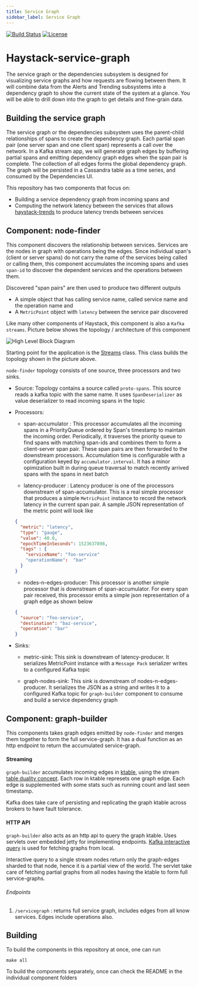 ```yaml
---
title: Service Graph
sidebar_label: Service Graph
---
```


[![Build Status](https://travis-ci.org/ExpediaDotCom/haystack-service-graph.svg?branch=master)](https://travis-ci.org/ExpediaDotCom/haystack-service-graph)
[![License](https://img.shields.io/badge/license-Apache%20License%202.0-blue.svg)](https://github.com/ExpediaDotCom/haystack/blob/master/LICENSE)

# Haystack-service-graph

The service graph or the dependencies subsystem is designed for visualizing service graphs and how requests are flowing between them. It will combine data from the Alerts and Trending subsystems into a dependency graph to show the current state of the system at a glance. You will be able to drill down into the graph to get details and fine-grain data.

## Building the service graph

The service graph or the dependencies subsystem uses the parent-child relationships of spans to create the dependency graph. Each partial span pair (one server span and one client span) represents a call over the network. In a Kafka stream app, we will generate graph edges by buffering partial spans and emitting dependency graph edges when the span pair is complete. The collection of all edges forms the global dependency graph. The graph will be persisted in a Cassandra table as a time series, and consumed by the Dependencies UI.

This repository has two components that focus on:

* Building a service dependency graph from incoming spans and
* Computing the network latency between the services that allows [haystack-trends](https://github.com/ExpediaDotCom/haystack-traces) to produce latency trends between services


## Component: node-finder

This component discovers the relationship between services. Services are the nodes in graph with operations being the edges. Since individual span's (client or server spans) do not carry the name of the services being called or calling them, this component accumulates the incoming spans and uses `span-id` to discover the dependent services and the operations between them. 

Discovered "span pairs" are then used to produce two different outputs

* A simple object that has calling service name, called service name and the operation name and
* A `MetricPoint` object with `latency` between the service pair discovered

Like many other components of Haystack, this component is also a `Kafka streams`. Picture below shows the topology / architecture of this component


![High Level Block Diagram](/haystack/img/dependency_graph.png)



Starting point for the application is the [Streams](node-finder/src/main/scala/com/expedia/www/haystack/service/graph/node/finder/app/Streams.scala) class. This class builds the topology shown in the picture above. 

`node-finder` topology consists of one source, three processors and two sinks. 

* Source:  Topology contains a source called `proto-spans`. This source reads a kafka topic with the same name. It uses `SpanDeserializer` as value deserializer to read incoming spans in the topic

* Processors:
  * span-accumulator : This processor accumulates all the incoming spans in a PriorityQueue ordered by Span's timestamp to maintain the incoming order. Periodically, it traverses the priority queue to find spans with matching span-ids and combines them to form a client-server span pair. These span pairs are then forwarded to the downstream processors. Accumulation time is configurable with a configuration keyed by `accumulator.interval`. It has a minor opimization built in during queue traversal to match recently arrived spans with the spans in next batch
  
  * latency-producer : Latency producer is one of the processors downstream of span-accumulator. This is a real simple processor that produces a simple `MetricPoint` instance to record the network latency in the current span pair. A sample JSON representation of the metric point will look like
  
  ```json
  {
    "metric": "latency",
    "type": "gauge",
    "value": 40.0,
    "epochTimeInSeconds": 1523637898,
    "tags" : {
      "serviceName": "foo-service"
      "operationName":  "bar"
    }
  }  
  ```
  
  * nodes-n-edges-producer: This processor is another simple processor that is downstream of span-accumulator. For every span pair received, this processor emits a simple json representation of a graph edge as shown below
  
  ```json
  {
    "source": "foo-service",
    "destination": "baz-service",
    "operation": "bar"  
  }
  ```
* Sinks:

  * metric-sink: This sink is downstream of latency-producer. It serializes MetricPoint instance with a `Message Pack` serializer writes to a configured Kafka topic
  
  * graph-nodes-sink: This sink is downstream of nodes-n-edges-producer. It serializes the JSON as a string and writes it to a configured Kafka topic for `graph-builder` component to consume and build a service dependency graph

## Component: graph-builder

This components takes graph edges emitted by `node-finder` and merges them together to form the full service-graph. It has a dual function as an http endpoint to return the accumulated service-graph. 

#### Streaming
`graph-builder` accumulates incoming edges in [ktable](https://kafka.apache.org/0102/javadoc/org/apache/kafka/streams/kstream/KTable.html), using the stream [table duality concept](https://docs.confluent.io/current/streams/concepts.html#duality-of-streams-and-tables). Each row in ktable represets one graph edge. Each edge is supplemented with some stats such as running count and last seen timestamp. 

Kafka does take care of persisting and replicating the graph ktable across brokers to have fault tolerance.  

#### HTTP API
`graph-builder` also acts as an http api to query the graph ktable. Uses servlets over embedded jetty for implementing endpoints. [Kafka interactive query](https://kafka.apache.org/10/documentation/streams/developer-guide/interactive-queries.html) is used for fetching graphs from local.  

Interactive query to a single stream nodes return only the graph-edges sharded to that node, hence it is a partial view of the world. The servlet take care of fetching partial graphs from all nodes having the ktable to form full service-graphs.
  
###### Endpoints 
1. `/servicegraph` : returns full service graph, includes edges from all know services. Edges include operations also.  

## Building

To build the components in this repository at once, one can run

```
make all
```

To build the components separately, once can check the README in the individual component folders

